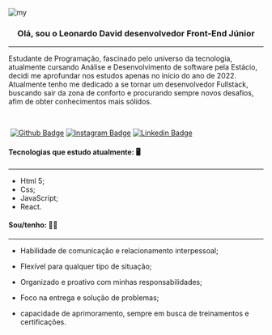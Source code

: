![my](https://user-images.githubusercontent.com/104696611/178117839-e49e1295-fb8c-4377-b142-5ec14059d902.gif)



<h3 align="center">Olá, sou o Leonardo David desenvolvedor Front-End Júnior</h3>

---



<p> Estudante de Programação, fascinado pelo universo da tecnologia, atualmente cursando Análise e Desenvolvimento de software pela Estácio,  decidi me aprofundar nos estudos apenas no início do ano de 2022. Atualmente tenho me dedicado a se tornar um desenvolvedor Fullstack, buscando sair da zona de conforto e procurando sempre novos desafios, afim de obter conhecimentos mais sólidos. </p>

​                                

​                           <a align="center">        [![Github Badge](https://img.shields.io/badge/-Facebook-blue?style=for-the-badge&logo=Facebook&logoColor=white&link=https://github.com/arthurspk)](https://www.facebook.com/Leoodaviid)  [![Instagram Badge](https://img.shields.io/badge/-instagram-red?style=for-the-badge&logo=instagram&logoColor=white&link=https://github.com/arthurspk)](https://instagram.com/leoodaviid?igshid=YmMyMTA2M2Y=)   [![ Linkedin Badge ](https://img.shields.io/badge/-Linkedin-blue?style=for-the-badge&logo=Linkedin&logoColor=white&link=https://github.com/arthurspk)](https://www.linkedin.com/in/leoodaviid/) </a>





#### Tecnologias que estudo atualmente: :desktop_computer:
---



- Html 5;
- Css;
- JavaScript;
- React.





<h4>Sou/tenho: 👨‍💻</h4>

---

- Habilidade de comunicação e relacionamento interpessoal;

- Flexível para qualquer tipo de situação;

- Organizado e proativo com minhas responsabilidades;

- Foco na entrega e solução de problemas;

- capacidade de aprimoramento, sempre em busca de treinamentos  e certificações.

  














